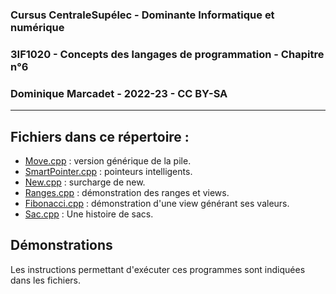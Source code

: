 
### Cursus CentraleSupélec - Dominante Informatique et numérique
### 3IF1020 - Concepts des langages de programmation - Chapitre n°6
### Dominique Marcadet - 2022-23 - CC BY-SA

---

## Fichiers dans ce répertoire :
- [Move.cpp](Move.cpp) : version générique de la pile.
- [SmartPointer.cpp](SmartPointer.cpp) : pointeurs intelligents.
- [New.cpp](New.cpp) : surcharge de new.
- [Ranges.cpp](Ranges.cpp) : démonstration des ranges et views.
- [Fibonacci.cpp](Fibonacci.cpp) : démonstration d'une view générant ses valeurs.
- [Sac.cpp](Sac.cpp) : Une histoire de sacs.

## Démonstrations

Les instructions permettant d'exécuter ces programmes sont indiquées dans les fichiers.
